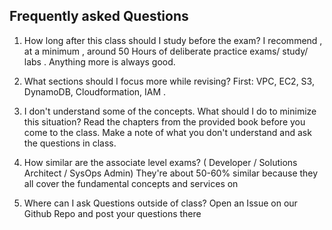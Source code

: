 ## Frequently asked Questions


1) How long after this class should I study before the exam?
I recommend , at a minimum , around 50 Hours of deliberate practice exams/ study/ labs . Anything more is always good.

2) What sections should I focus more while revising?
First: VPC, EC2, S3, DynamoDB, Cloudformation, IAM .

3) I don't understand some of the concepts. What should I do to minimize this situation?
Read the chapters from the provided book before you come to the class. Make a note of what you don't understand and ask the questions in class.

4) How similar are the associate level exams? ( Developer / Solutions Architect / SysOps Admin)
They're about 50-60% similar because they all cover the fundamental concepts and services on

5) Where can I ask Questions outside of class?
Open an Issue on our Github Repo and post your questions there
